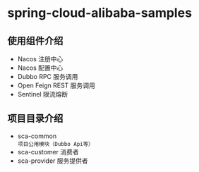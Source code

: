 # spring-cloud-alibaba-samples
## 使用组件介绍
* Nacos 注册中心
* Nacos 配置中心
* Dubbo RPC 服务调用
* Open Feign REST 服务调用
* Sentinel 限流熔断
## 项目目录介绍
* sca-common <br>
`项目公用模块（Dubbo Api等）`
* sca-customer 消费者
* sca-provider 服务提供者


